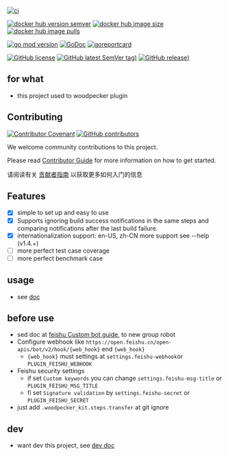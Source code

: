 [![ci](https://github.com/woodpecker-kit/woodpecker-feishu-group-robot/workflows/ci/badge.svg)](https://github.com/woodpecker-kit/woodpecker-feishu-group-robot/actions/workflows/ci.yml)

[![docker hub version semver](https://img.shields.io/docker/v/sinlov/woodpecker-feishu-group-robot?sort=semver)](https://hub.docker.com/r/sinlov/woodpecker-feishu-group-robot/tags?page=1&ordering=last_updated)
[![docker hub image size](https://img.shields.io/docker/image-size/sinlov/woodpecker-feishu-group-robot)](https://hub.docker.com/r/sinlov/woodpecker-feishu-group-robot)
[![docker hub image pulls](https://img.shields.io/docker/pulls/sinlov/woodpecker-feishu-group-robot)](https://hub.docker.com/r/sinlov/woodpecker-feishu-group-robot/tags?page=1&ordering=last_updated)

[![go mod version](https://img.shields.io/github/go-mod/go-version/woodpecker-kit/woodpecker-feishu-group-robot?label=go.mod)](https://github.com/woodpecker-kit/woodpecker-feishu-group-robot)
[![GoDoc](https://godoc.org/github.com/woodpecker-kit/woodpecker-feishu-group-robot?status.png)](https://godoc.org/github.com/woodpecker-kit/woodpecker-feishu-group-robot)
[![goreportcard](https://goreportcard.com/badge/github.com/woodpecker-kit/woodpecker-feishu-group-robot)](https://goreportcard.com/report/github.com/woodpecker-kit/woodpecker-feishu-group-robot)

[![GitHub license](https://img.shields.io/github/license/woodpecker-kit/woodpecker-feishu-group-robot)](https://github.com/woodpecker-kit/woodpecker-feishu-group-robot)
[![GitHub latest SemVer tag)](https://img.shields.io/github/v/tag/woodpecker-kit/woodpecker-feishu-group-robot)](https://github.com/woodpecker-kit/woodpecker-feishu-group-robot/tags)
[![GitHub release)](https://img.shields.io/github/v/release/woodpecker-kit/woodpecker-feishu-group-robot)](https://github.com/woodpecker-kit/woodpecker-feishu-group-robot/releases)

## for what

- this project used to woodpecker plugin

## Contributing

[![Contributor Covenant](https://img.shields.io/badge/contributor%20covenant-v1.4-ff69b4.svg)](.github/CONTRIBUTING_DOC/CODE_OF_CONDUCT.md)
[![GitHub contributors](https://img.shields.io/github/contributors/woodpecker-kit/woodpecker-feishu-group-robot)](https://github.com/woodpecker-kit/woodpecker-feishu-group-robot/graphs/contributors)

We welcome community contributions to this project.

Please read [Contributor Guide](.github/CONTRIBUTING_DOC/CONTRIBUTING.md) for more information on how to get started.

请阅读有关 [贡献者指南](.github/CONTRIBUTING_DOC/zh-CN/CONTRIBUTING.md) 以获取更多如何入门的信息

## Features

- [x] simple to set up and easy to use
- [x] Supports ignoring build success notifications in the same steps and comparing notifications after the last build failure.
- [x] internationalization support: en-US, zh-CN more support see --help (v1.4.+)
- [ ] more perfect test case coverage
- [ ] more perfect benchmark case

## usage

- see [doc](doc/docs.md)

## before use

- sed doc at [feishu Custom bot guide](https://open.feishu.cn/document/ukTMukTMukTM/ucTM5YjL3ETO24yNxkjN?lang=en-US), to new group robot
- Configure webhook like `https://open.feishu.cn/open-apis/bot/v2/hook/{web_hook}` end `{web_hook}`
  - `{web_hook}` must settings at `settings.feishu-webhook`or `PLUGIN_FEISHU_WEBHOOK`
- Feishu security settings
  - if set `Custom keywords` you can change `settings.feishu-msg-title` or `PLUGIN_FEISHU_MSG_TITLE`
  - fi set `Signature validation` by `settings.feishu-secret` or `PLUGIN_FEISHU_SECRET`
- just add `.woodpecker_kit.steps.transfer` at git ignore

## dev

- want dev this project, see [dev doc](doc/README.md)